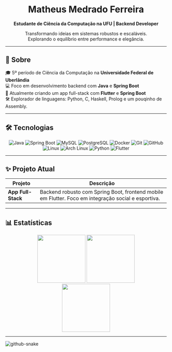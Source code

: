 <h1 align="center">Matheus Medrado Ferreira</h1>

<p align="center">
  <strong>Estudante de Ciência da Computação na UFU | Backend Developer</strong>
</p>

<p align="center">
  Transformando ideias em sistemas robustos e escaláveis.<br>
  Explorando o equilíbrio entre performance e elegância.
</p>

---

## 🚀 Sobre

🎓 5º período de Ciência da Computação na <strong>Universidade Federal de Uberlândia</strong>  
💻 Foco em desenvolvimento backend com <strong>Java</strong> e <strong>Spring Boot</strong>  
🌱 Atualmente criando um app full-stack com <strong>Flutter</strong> e <strong>Spring Boot</strong>  
🛠️ Explorador de linguagens: Python, C, Haskell, Prolog e um pouqinho de Assembly.

---

## 🛠️ Tecnologias

<div align="center">

![Java](https://img.shields.io/badge/java-%23ED8B00.svg?style=for-the-badge&logo=openjdk&logoColor=white) 
![Spring Boot](https://img.shields.io/badge/springboot-%236DB33F.svg?style=for-the-badge&logo=spring-boot&logoColor=white) 
![MySQL](https://img.shields.io/badge/mysql-%2300f.svg?style=for-the-badge&logo=mysql&logoColor=white) 
![PostgreSQL](https://img.shields.io/badge/postgresql-%23316192.svg?style=for-the-badge&logo=postgresql&logoColor=white) 
![Docker](https://img.shields.io/badge/docker-%230db7ed.svg?style=for-the-badge&logo=docker&logoColor=white) 
![Git](https://img.shields.io/badge/git-%23F05033.svg?style=for-the-badge&logo=git&logoColor=white) 
![GitHub](https://img.shields.io/badge/github-%23121011.svg?style=for-the-badge&logo=github&logoColor=white) 
![Linux](https://img.shields.io/badge/linux-%23FCC624.svg?style=for-the-badge&logo=linux&logoColor=black) 
![Arch Linux](https://img.shields.io/badge/archlinux-%231179C1.svg?style=for-the-badge&logo=arch-linux&logoColor=white)
![Python](https://img.shields.io/badge/python-%233776AB.svg?style=for-the-badge&logo=python&logoColor=white)
![Flutter](https://img.shields.io/badge/flutter-%2302569B.svg?style=for-the-badge&logo=flutter&logoColor=white)


</div>

---
## ✨ Projeto Atual

| Projeto | Descrição |
| --- | --- |
| **App Full-Stack** | Backend robusto com Spring Boot, frontend mobile em Flutter. Foco em integração social e esportiva. |

---
## 📊 Estatísticas

<div align="center">
  <img src="https://github-readme-stats.vercel.app/api?username=matheusmedrado&show_icons=true&theme=tokyonight&hide_border=true&rank_icon=github" height="150"/>
  <img src="https://github-readme-stats.vercel.app/api/top-langs/?username=matheusmedrado&layout=compact&langs_count=8&theme=tokyonight&hide_border=true" height="150"/>
</div>

<div align="center">
  <img src="https://github-readme-streak-stats.herokuapp.com?user=matheusmedrado&theme=tokyonight&hide_border=true" height="150"/>
</div>

---

<picture>
  <source media="(prefers-color-scheme: dark)" srcset="https://raw.githubusercontent.com/matheusmedrado/matheusmedrado/output/github-snake-dark.svg" />
  <source media="(prefers-color-scheme: light)" srcset="https://raw.githubusercontent.com/matheusmedrado/matheusmedrado/output/github-snake.svg" />
  <img alt="github-snake" src="https://raw.githubusercontent.com/matheusmedrado/matheusmedrado/output/github-snake.svg" />
</picture>


